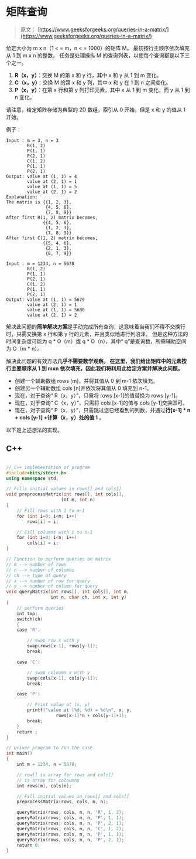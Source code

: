 # 矩阵查询

> 原文： [https://www.geeksforgeeks.org/queries-in-a-matrix/](https://www.geeksforgeeks.org/queries-in-a-matrix/)

给定大小为 m x n（1 < = m，n < = 1000）的矩阵 M。 最初按行主顺序依次填充从 1 到 m x n 的整数。 任务是处理操纵 M 的查询列表，以使每个查询都是以下三个之一。

1.  **R（x，y）**：交换 M 的第 x 和 y 行，其中 x 和 y 从 1 到 m 变化。
2.  **C（x，y）**：交换 M 的第 x 和 y 列，其中 x 和 y 在 1 到 n 之间变化。
3.  **P（x，y）**：在第 x 行和第 y 列打印元素，其中 x 从 1 到 m 变化，而 y 从 1 到 n 变化。

请注意，给定矩阵存储为典型的 2D 数组，索引从 0 开始，但是 x 和 y 的值从 1 开始。

例子：

```
Input : m = 3, n = 3
        R(1, 2)
        P(1, 1)
        P(2, 1)
        C(1, 2)
        P(1, 1)
        P(2, 1)
Output: value at (1, 1) = 4
        value at (2, 1) = 1
        value at (1, 1) = 5
        value at (2, 1) = 2
Explanation:
The matrix is {{1, 2, 3}, 
               {4, 5, 6},
               {7, 8, 9}}
After first R(1, 2) matrix becomes, 
              {{4, 5, 6}, 
               {1, 2, 3}, 
               {7, 8, 9}}
After first C(1, 2) matrix becomes, 
              {{5, 4, 6}, 
               {2, 1, 3}, 
               {8, 7, 9}}

Input : m = 1234, n = 5678
        R(1, 2)
        P(1, 1)
        P(2, 1)
        C(1, 2)
        P(1, 1)
        P(2, 1)
Output: value at (1, 1) = 5679
        value at (2, 1) = 1
        value at (1, 1) = 5680
        value at (2, 1) = 2

```



解决此问题的**简单解决方案**是手动完成所有查询，这意味着当我们不得不交换行时，只需交换第 x 行和第 y 行的元素，并且类似地进行列沼泽。 但是这种方法的时间复杂度可能为 q * O（m）或 q * O（n），其中“ q”是查询数，所需辅助空间为 O（m * n）。

解决此问题的有效方法**几乎不需要数学观察。 在这里，我们给出矩阵中的元素按行主要顺序从 1 到 mxn 依次填充，因此我们将利用此给定方案并解决此问题。**

*   创建一个辅助数组 rows [m]，并将其值从 0 到 m-1 依次填充。
*   创建另一个辅助数组 cols [n]并依次将其值从 0 填充到 n-1。
*   现在，对于查询“ R（x，y）”，只需将 rows [x-1]的值替换为 rows [y-1]。
*   现在，对于查询“ C（x，y）”，只需将 cols [x-1]的值与 cols [y-1]交换即可。
*   现在，对于查询“ P（x，y）”，只需跳过您已经看到的列数，并通过**行[x-1] * n + cols [y-1] +计算（x，y）处的值 1** 。

以下是上述想法的实现。

## C++ 

```cpp

// C++ implementation of program 
#include<bits/stdc++.h> 
using namespace std; 

// Fills initial values in rows[] and cols[] 
void preprocessMatrix(int rows[], int cols[], 
                     int m, int n) 
{ 
    // Fill rows with 1 to m-1 
    for (int i=0; i<m; i++) 
        rows[i] = i; 

    // Fill columns with 1 to n-1 
    for (int i=0; i<n; i++) 
        cols[i] = i; 
} 

// Function to perform queries on matrix 
// m --> number of rows 
// n --> number of columns 
// ch --> type of query 
// x --> number of row for query 
// y --> number of column for query 
void queryMatrix(int rows[], int cols[], int m, 
                 int n, char ch, int x, int y) 
{ 
    // perform queries 
    int tmp; 
    switch(ch) 
    { 
    case 'R': 

        // swap row x with y 
        swap(rows[x-1], rows[y-1]); 
        break; 

    case 'C': 

        // swap coloumn x with y 
        swap(cols[x-1], cols[y-1]); 
        break; 

    case 'P': 

        // Print value at (x, y) 
        printf("value at (%d, %d) = %d\n", x, y, 
                   rows[x-1]*n + cols[y-1]+1); 
        break; 
    } 
    return ; 
} 

// Driver program to run the case 
int main() 
{ 
    int m = 1234, n = 5678; 

    // row[] is array for rows and cols[] 
    // is array for coloumns 
    int rows[m], cols[n]; 

    // Fill initial values in rows[] and cols[] 
    preprocessMatrix(rows, cols, m, n); 

    queryMatrix(rows, cols, m, n, 'R', 1, 2); 
    queryMatrix(rows, cols, m, n, 'P', 1, 1); 
    queryMatrix(rows, cols, m, n, 'P', 2, 1); 
    queryMatrix(rows, cols, m, n, 'C', 1, 2); 
    queryMatrix(rows, cols, m, n, 'P', 1, 1); 
    queryMatrix(rows, cols, m, n, 'P', 2, 1); 
    return 0; 
} 

```